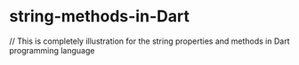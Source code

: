 # string-methods-in-Dart
//  This is completely illustration for the string properties and methods in Dart programming language
